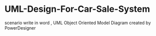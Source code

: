 # UML-Design-For-Car-Sale-System
scenario write in word , UML Object Oriented Model Diagram created by PowerDesigner
